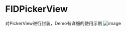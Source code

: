 # FIDPickerView
对PickerView进行封装，Demo有详细的使用示例
![image](https://github.com/Fidetro/FIDPickerView/blob/master/src/1.gif)
